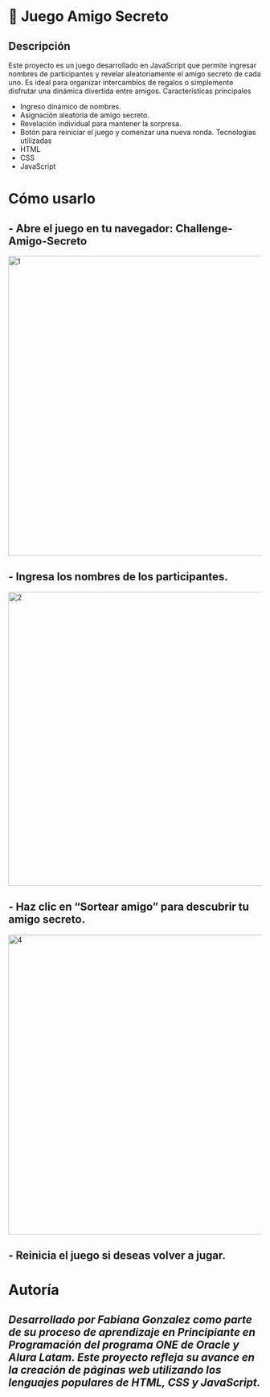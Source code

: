 # 🎁 Juego Amigo Secreto

## Descripción

Este proyecto es un juego desarrollado en JavaScript que permite ingresar nombres de participantes y revelar aleatoriamente el amigo secreto de cada uno. Es ideal para organizar intercambios de regalos o simplemente disfrutar una dinámica divertida entre amigos.
Características principales
- Ingreso dinámico de nombres.
- Asignación aleatoria de amigo secreto.
- Revelación individual para mantener la sorpresa.
- Botón para reiniciar el juego y comenzar una nueva ronda.
Tecnologías utilizadas
- HTML
- CSS
- JavaScript

# Cómo usarlo
## - Abre el juego en tu navegador: Challenge-Amigo-Secreto
<img width="1347" height="597" alt="1" src="https://github.com/user-attachments/assets/71b81e2a-2a1b-44e2-b53b-3b4ed0c02025" />

## - Ingresa los nombres de los participantes.

<img width="1347" height="585" alt="2" src="https://github.com/user-attachments/assets/95d282e5-e40e-40b2-8fdd-e5ead5353bae" />

## - Haz clic en “Sortear amigo” para descubrir tu amigo secreto.
<img width="1345" height="597" alt="4" src="https://github.com/user-attachments/assets/e8f247bf-22e8-46ed-99b3-6c7b9393c32a" />

## - Reinicia el juego si deseas volver a jugar.

# Autoría

## ***Desarrollado por Fabiana Gonzalez como parte de su proceso de aprendizaje en Principiante en Programación del programa ONE de Oracle y Alura Latam. Este proyecto refleja su avance en la creación de páginas web utilizando los lenguajes populares de HTML, CSS y JavaScript.***
